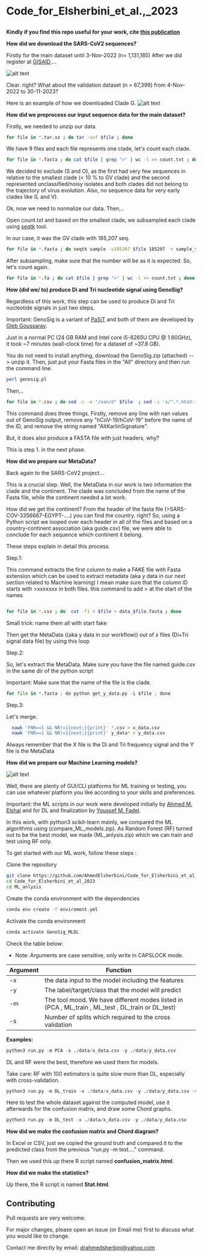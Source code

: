 # Code_for_Elsherbini_et_al.,_2023

## 

**Kindly if you find this repo useful for your work, cite [this publication](https://bmcbioinformatics.biomedcentral.com/articles/10.1186/s12859-024-05648-2?fbclid=IwAR34j_Yc_FflBEDyIEm1_M7Fc0NYUXLZWEZy6LSTpxsEAFf_5LtQ2rtc35U_aem_AU93zi0adwIVejAHnYwr9RCllqpVx_MRCwNlcSGdkMtX1RXOqWMDDxlBLLgHdX_NeXZg_0JhKtkMgE15zR77OzqS)**


**How did we download the SARS-CoV2 sequences?**

Firstly for the main dataset until 3-Nov-2022 (n= 1,131,185)
After we did register at [GISAID](https://www.gisaid.org/),...
  
  ![alt text](https://github.com/AhmedElsherbini/Code_for_Elsherbini_et_al_2023/blob/main/gisaid.jpg)

Clear. right?
What about the validation dataset (n = 67,399) from 4-Nov-2022 to 30-11-2023?

Here is an example of how we downloaded Clade G.
![alt text](https://github.com/AhmedElsherbini/Code_for_Elsherbini_et_al_2023/blob/main/Slide16.jpg)

**How did we preprocess our input sequence data for the main dataset?**

Firstly, we needed to unzip our data.

```bash
for file in *.tar.xz ; do tar -xvf $file ; done 
```
We have 9 files and each file represents one clade, let's count each clade.

```bash
for file in *.fasta ; do cat $file | grep ">" | wc -l >> count.txt ; done
```
We decided to exclude (S and O), as the first had very few sequences in relative to the smallest clade (< 10 % to GV clade) and the second represented unclassified/noisy isolates and both clades did not belong to the trajectory of virus evolution. Also, no sequence data for very early clades like (L and V).

Ok, now we need to normalize our data. Then,..

Open count.txt and based on the smallest clade, we subsampled each clade using [seqtk](https://github.com/lh3/seqtk) tool.

In our case, it was the GV clade with 185,207 seq.

```bash
for file in *.fasta ; do seqtk sample -s185207 $file 185207  > sample_$file.fa ; done
```

After subsampling, make sure that the number will be as it is expected. So, let's count again.

```bash
for file in *.fa ; do cat $file | grep ">" | wc -l >> count.txt ; done
```


**How (did we/ to) produce Di and Tri nucleotide signal using GenoSig?**

Regardless of this work, this step can be used to produce Di and Tri nucleotide signals in just two steps.

Important: GenoSig is a variant of [PaSiT](https://academic.oup.com/bioinformatics/article/36/8/2337/5695704) and both of them are developed by [Gleb Goussarav](https://github.com/GlebGoussarov).

Just in a normal PC (24 GB RAM and Intel core i5-8265U CPU @ 1.60GHz), it took ~7 minutes (wall-clock time) for a dataset of ~37.8 GB).

You do not need to install anything, download the GenoSig.zip (attached) --> unzip it. Then, just put your Fasta files in the "All" directory and then run the command line.


```bash
perl genosig.pl
```
Then,..

```bash
for file in *.csv ; do sed -i -e "/nan/d" $file  ; sed -i 's/^.*.hCoV-19/hCoV-19/' $file   ; sed -i 's/.AltKarlinSignature//' $file   ; sed -i -e 's/^/>/' $file ; cut -f1 < $file > data_$file.fasta ; done
```

This command does three things. Firstly, remove any line with nan values out of GenoSig output, remove any "hCoV-19/hCoV-19" before the name of the ID, and remove the string named "AltKarlinSignature".

But, it does also produce a FASTA file with just headers, why?

This is step 1. in the next phase.

**How did we prepare our MetaData?**

Back again to the SARS-CoV2 project...

This is a crucial step. Well, the MetaData in our work is two information the clade and the continent. The clade was concluded from the name of the Fasta file, while the continent needed a lot work.

How did we get the continent? From the header of the fasta file (>SARS-COV-3356667-EGYPT-....) you can find the country. right? So, using a Python script we looped over each header in all of the files and based on a country-continent association (aka guide.csv) file, we were able to conclude for each sequence which continent it belong.

These steps explain in detail this process.

Step.1:

This command extracts the first column to make a FAKE file with Fasta extension which can be used to extract metadata (aka y data in our next section related to Machine learning) I mean
make sure that the column ID starts with >xxxxxxx in both files. this command to add > at the start of the names

```bash

for file in *.csv ; do  cut -f1 < $file > data_$file.fasta ; done
```


Small trick: name them all with start fake

Then get the MetaData ((aka y data in our workflow)) out of x files (Di+Tri signal data file) by using this loop 

Step.2:

So, let's extract the MetaData. 
Make sure you have the file named guide.csv in the same dir of the python script

Important: Make sure that the name of the file is the clade.

```python
for file in *.fasta ; do python get_y_data.py -i $file ; done
```

Step.3:

Let's merge.

```bash
  nawk 'FNR==1 && NR!=1{next;}{print}' *.csv > x_data.csv
  nawk 'FNR==1 && NR!=1{next;}{print}' y_data* > y_data.csv
```
Always remember that the X file is the Di and Tri frequency signal and the Y file is the MetaData


**How did we prepare our Machine Learning models?**


![alt text](https://github.com/AhmedElsherbini/Code_for_Elsherbini_et_al_2023/blob/main/Slide8.jpg)

Well, there are plenty of GUI/CLI platforms for ML training or testing, you can use whatever platform you like according to your skills and preferences.

Important: the ML scripts in our work were developed initially by [Ahmed M. Elshal](https://github.com/Ahmed-M-Elshal) and for DL and finalization by [Youssef M. Fadel](https://github.com/you27-mohamed).

In this work, with python3 scikit-learn mainly, we compared the ML algorithms using (compare_ML_models.zip). As Random Forest (RF) turned out to be the best model, we made (ML_anlysis.zip) which we can train and test using RF only.


To get started with our ML work, follow these steps :

Clone the repository

```bash
git clone https://github.com/AhmedElsherbini/Code_for_Elsherbini_et_al_2023.git
cd Code_for_Elsherbini_et_al_2023
cd ML_anlysis
```
Create the conda environment with the dependencies

```bash
conda env create -f enviroment.yml
```
Activate the conda environment

```bash
conda activate GenoSig_MLDL
```




Check the table below:
- Note: Arguments are case sensitive, only write in CAPSLOCK mode.

| Argument  |  Function |
|---|---|
| -x | the data input to the model including the features|
|  -y |  The label/target/class that the model will predict|
| -m  |  The tool mood. We have different modes listed in (PCA , ML_train , ML_test , DL_train or DL_test) |
| -s  |  Number of splits which required to the cross validation|(10 is the most used)

**Examples:**

```python
python3 run.py -m PCA -x ./data/x_data.csv -y ./data/y_data.csv 
```
DL and RF were the best, therefore we used them for models.

Take care: RF with 100 estimators is quite slow more than DL, especially with cross-validation. 

```python
python3 run.py -m DL_train -x ./data/x_data.csv -y ./data/y_data.csv -s 10
```

Here to test the whole dataset against the computed model, use it afterwards for the confusion matrix, and draw some Chord graphs.

```python
python3 run.py -m DL_test -x ./data/x_data.csv -y ./data/y_data.csv
```

**How did we make the confusion matrix and Chord diagram?**

In Excel or CSV, just we copied the ground truth and compared it to the predicted class from the previous "run.py -m test...." command.

Then we used this up there R script named **confusion_matrix.html**.

**How did we make the statistics?**

Up there, the R script is named **Stat.html**.


## Contributing
Pull requests are very welcome. 

For major changes, please open an issue (or Email me) first to discuss what you would like to change.

Contact me directly by email: drahmedsherbini@yahoo.com

